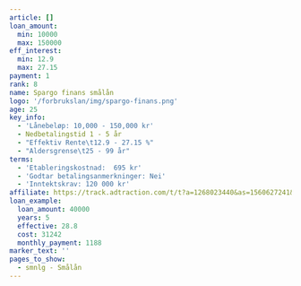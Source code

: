 ```yaml
---
article: []
loan_amount:
  min: 10000
  max: 150000
eff_interest:
  min: 12.9
  max: 27.15
payment: 1
rank: 8
name: Spargo finans smålån
logo: '/forbrukslan/img/spargo-finans.png'
age: 25
key_info:
  - 'Lånebeløp: 10,000 - 150,000 kr'
  - Nedbetalingstid 1 - 5 år
  - "Effektiv Rente\t12.9 - 27.15 %"
  - "Aldersgrense\t25 - 99 år"
terms:
  - 'Etableringskostnad:  695 kr'
  - 'Godtar betalingsanmerkninger: Nei'
  - 'Inntektskrav: 120 000 kr'
affiliate: https://track.adtraction.com/t/t?a=1268023440&as=1560627241&t=2&tk=1
loan_example:
  loan_amount: 40000
  years: 5
  effective: 28.8
  cost: 31242
  monthly_payment: 1188
marker_text: ''
pages_to_show:
  - smnlg - Smålån
---
```

